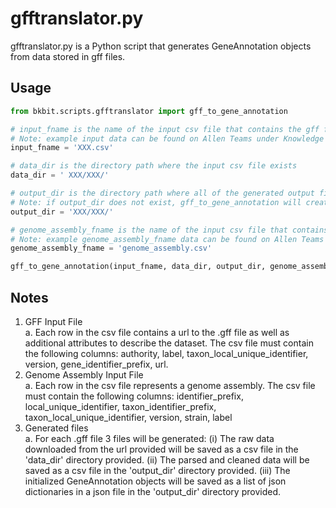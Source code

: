 # gfftranslator.py

gfftranslator.py is a Python script that generates GeneAnnotation objects from data stored in gff files.  

## Usage

```python
from bkbit.scripts.gfftranslator import gff_to_gene_annotation

# input_fname is the name of the input csv file that contains the gff files
# Note: example input data can be found on Allen Teams under Knowledge Graph files. "20230412_subset_genome_annotation.csv" 
input_fname = 'XXX.csv'

# data_dir is the directory path where the input csv file exists
data_dir = ' XXX/XXX/'

# output_dir is the directory path where all of the generated output files will be saved 
# Note: if output_dir does not exist, gff_to_gene_annotation will create the directory
output_dir = 'XXX/XXX/'

# genome_assembly_fname is the name of the input csv file that contains genome assembly meta data
# Note: example genome_assembly_fname data can be found on Allen Teams under Knowledge Graph files. "20230412_subset_genome_assembly.csv" 
genome_assembly_fname = 'genome_assembly.csv'

gff_to_gene_annotation(input_fname, data_dir, output_dir, genome_assembly_fname)
```

## Notes

1. GFF Input File  
a. Each row in the csv file contains a url to the .gff file as well as additional attributes to describe the dataset. The csv file must contain the following columns: authority, label, taxon_local_unique_identifier, version, gene_identifier_prefix, url. 
2. Genome Assembly Input File  
a. Each row in the csv file represents a genome assembly. The csv file must contain the following columns: identifier_prefix, local_unique_identifier, taxon_identifier_prefix, taxon_local_unique_identifier, version, strain, label
3. Generated files  
a. For each .gff file 3 files will be generated: (i) The raw data downloaded from the url provided will be saved as a csv file in the 'data_dir' directory provided. (ii) The parsed and cleaned data will be saved as a csv file in the 'output_dir' directory provided. (iii) The initialized GeneAnnotation objects will be saved as a list of json dictionaries in a json file in the 'output_dir' directory provided. 
